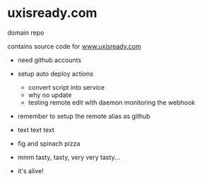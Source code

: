 uxisready.com
=============

domain repo

contains source code for www.uxisready.com

- need github accounts
- setup auto deploy actions
  - convert script into service
  - why no update
  - testing remote edit with daemon monitoring the webhook

- remember to setup the remote alias as github
- text text text
- fig and spinach pizza
- mmm tasty, tasty, very very tasty...
- it's alive!

